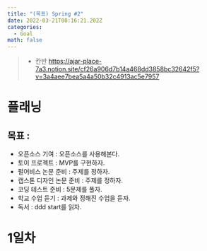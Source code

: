 ```yaml
---
title: "(목표) Spring #2"
date: 2022-03-21T00:16:21.202Z
categories:
  - Goal
math: false
---
```

> * 칸반 
> https://ajar-place-7a3.notion.site/cf26a906d7b14a468dd3858bc32642f5?v=3a4aee7bea5a4a50b32c4913ac5e7957

# 플래닝

## 목표 :
* 오픈소스 기여 : 오픈소스를 사용해본다.
* 토이 프로젝트 : MVP를 구현하자.
* 펄어비스 논문 준비 : 주제를 정하자.
* 캡스톤 디자인 논문 준비 : 주제를 정하자.
* 코딩 테스트 준비 : 5문제를 풀자.
* 학교 수업 듣기 : 과제와 정해진 수업을 듣자.
* 독서 : ddd start를 읽자.

# 1일차
